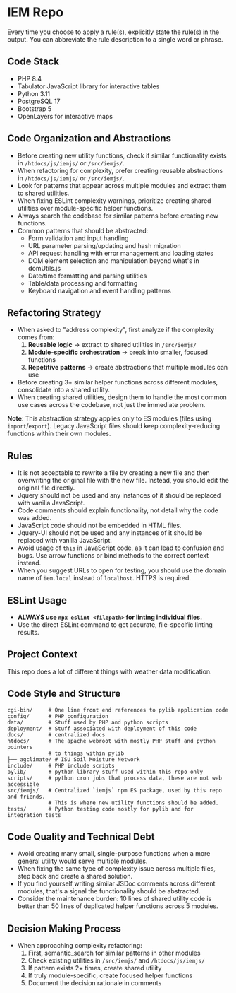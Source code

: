 # IEM Repo

Every time you choose to apply a rule(s), explicitly state the rule(s) in the
output. You can abbreviate the rule description to a single word or phrase.

## Code Stack

- PHP 8.4
- Tabulator JavaScript library for interactive tables
- Python 3.11
- PostgreSQL 17
- Bootstrap 5
- OpenLayers for interactive maps

## Code Organization and Abstractions

- Before creating new utility functions, check if similar functionality exists
  in `/htdocs/js/iemjs/` or `/src/iemjs/`.
- When refactoring for complexity, prefer creating reusable abstractions
  in `/htdocs/js/iemjs/` or `/src/iemjs/`.
- Look for patterns that appear across multiple modules and extract them to
  shared utilities.
- When fixing ESLint complexity warnings, prioritize creating shared utilities 
  over module-specific helper functions.
- Always search the codebase for similar patterns before creating new functions.
- Common patterns that should be abstracted:
  - Form validation and input handling
  - URL parameter parsing/updating and hash migration
  - API request handling with error management and loading states
  - DOM element selection and manipulation beyond what's in domUtils.js
  - Date/time formatting and parsing utilities
  - Table/data processing and formatting
  - Keyboard navigation and event handling patterns

## Refactoring Strategy

- When asked to "address complexity", first analyze if the complexity comes from:
  1. **Reusable logic** → extract to shared utilities in `/src/iemjs/`
  2. **Module-specific orchestration** → break into smaller, focused functions
  3. **Repetitive patterns** → create abstractions that multiple modules can use
- Before creating 3+ similar helper functions across different modules, 
  consolidate into a shared utility.
- When creating shared utilities, design them to handle the most common use cases
  across the codebase, not just the immediate problem.

**Note**: This abstraction strategy applies only to ES modules (files using `import`/`export`). 
Legacy JavaScript files should keep complexity-reducing functions within their own modules.

## Rules

- It is not acceptable to rewrite a file by creating a new file and then overwriting
  the original file with the new file.  Instead, you should edit the original file
  directly.
- Jquery should not be used and any instances of it should be replaced
  with vanilla JavaScript.
- Code comments should explain functionality, not detail why the code was
  added.
- JavaScript code should not be embedded in HTML files.
- Jquery-UI should not be used and any instances of it should be replaced
  with vanilla JavaScript.
- Avoid usage of `this` in JavaScript code, as it can lead to confusion
  and bugs. Use arrow functions or bind methods to the correct context instead.
- When you suggest URLs to open for testing, you should use the domain name
  of `iem.local` instead of `localhost`.  HTTPS is required.

## ESLint Usage

- **ALWAYS use `npx eslint <filepath>` for linting individual files.**
- Use the direct ESLint command to get accurate, file-specific linting results.

## Project Context

This repo does a lot of different things with weather data modification.

## Code Style and Structure

```text
cgi-bin/     # One line front end references to pylib application code
config/      # PHP configuration
data/        # Stuff used by PHP and python scripts
deployment/  # Stuff associated with deployment of this code
docs/        # centralized docs
htdocs/      # The apache webroot with mostly PHP stuff and python pointers
             # to things within pylib
├── agclimate/ # ISU Soil Moisture Network
include/     # PHP include scripts
pylib/       # python library stuff used within this repo only
scripts/     # python cron jobs that process data, these are not web accessible
src/iemjs/   # Centralized `iemjs` npm ES package, used by this repo and friends.
             # This is where new utility functions should be added.
tests/       # Python testing code mostly for pylib and for integration tests
```

## Code Quality and Technical Debt

- Avoid creating many small, single-purpose functions when a more general 
  utility would serve multiple modules.
- When fixing the same type of complexity issue across multiple files, 
  step back and create a shared solution.
- If you find yourself writing similar JSDoc comments across different modules,
  that's a signal the functionality should be abstracted.
- Consider the maintenance burden: 10 lines of shared utility code is better
  than 50 lines of duplicated helper functions across 5 modules.

## Decision Making Process

- When approaching complexity refactoring:
  1. First, semantic_search for similar patterns in other modules
  2. Check existing utilities in `/src/iemjs/` and `/htdocs/js/iemjs/`
  3. If pattern exists 2+ times, create shared utility
  4. If truly module-specific, create focused helper functions
  5. Document the decision rationale in comments
